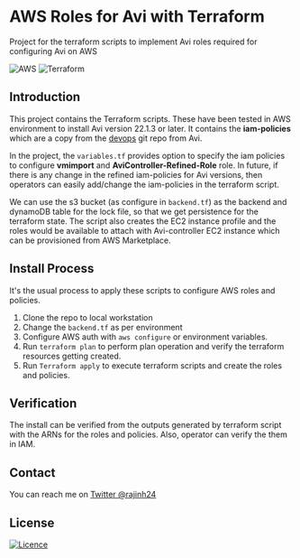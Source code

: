 # AWS Roles for Avi with Terraform

Project for the terraform scripts to implement Avi roles required for configuring Avi on AWS

![AWS](https://img.shields.io/badge/AWS-%23FF9900.svg?style=flat-square&logo=amazon-aws&logoColor=white) ![Terraform](https://img.shields.io/badge/terraform-%235835CC.svg?style=flat-square&logo=terraform&logoColor=white)

## Introduction

This project contains the Terraform scripts. These have been tested in AWS environment to install Avi version 22.1.3 or later.
It contains the **iam-policies** which are a copy from the [devops](https://github.com/avinetworks/devops/tree/master/aws/iam-policies) git repo from Avi.

In the project, the `variables.tf` provides option to specify the iam policies to configure **vmimport** and **AviController-Refined-Role** role. In future, if there is any change in the refined iam-policies for Avi versions, then operators can easily add/change the iam-policies in the terraform script.

We can use the s3 bucket (as configure in `backend.tf`) as the backend and dynamoDB table for the lock file, so that we get persistence for the terraform state. The script also creates the EC2 instance profile and the roles would be available to attach with Avi-controller EC2 instance which can be provisioned from AWS Marketplace.

## Install Process

It's the usual process to apply these scripts to configure AWS roles and policies.

1. Clone the repo to local workstation
2. Change the `backend.tf` as per environment
3. Configure AWS auth with `aws configure` or environment variables.
4. Run `terraform plan` to perform plan operation and verify the terraform resources getting created.
5. Run `Terraform apply` to execute terraform scripts and create the roles and policies.

## Verification

The install can be verified from the outputs generated by terraform script with the ARNs for the roles and policies. Also, operator can verify the them in IAM.

## Contact

You can reach me on [Twitter @rajinh24](https://twitter.com/rajinh24)

## License

[![Licence](https://img.shields.io/github/license/rajks24/markdown-badges?style=flat-square&logo=github)](./LICENSE)
